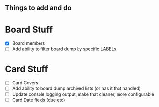 ## Things to add and do

# Board Stuff  
- [x] Board members
- [ ] Add ability to filter board dump by specific LABELs

# Card Stuff  
- [ ] Card Covers 
- [ ] Add ability to board dump archived lists (or has it that handled)
- [ ] Update console logging output, make that cleaner, more configurable
- [ ] Card Date fields (due etc)

